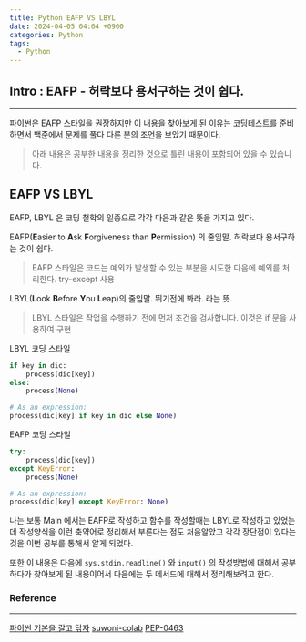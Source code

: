 ```yaml
---
title: Python EAFP VS LBYL
date: 2024-04-05 04:04 +0900
categories: Python
tags:
  - Python
---
```


## Intro : EAFP - 허락보다 용서구하는 것이 쉽다.
---
파이썬은 EAFP 스타일을 권장하지만 이 내용을 찾아보게 된 이유는 코딩테스트를 준비하면서 백준에서 문제를 풀다 다른 분의 조언을 보았기 때문이다.
> 아래 내용은 공부한 내용을 정리한 것으로 틀린 내용이 포함되어 있을 수 있습니다.  

## EAFP VS LBYL 

EAFP, LBYL 은 코딩 철학의 일종으로 각각 다음과 같은 뜻을 가지고 있다.

EAFP(**E**asier to **A**sk **F**orgiveness than **P**ermission) 의 줄임말. 허락보다 용서구하는 것이 쉽다.
> EAFP 스타일은 코드는 예외가 발생할 수 있는 부분을 시도한 다음에 예외를 처리한다. try-except 사용

LBYL(**L**ook **B**efore **Y**ou **L**eap)의 줄임말. 뛰기전에 봐라. 라는 뜻.
>LBYL 스타일은 작업을 수행하기 전에 먼저 조건을 검사합니다. 이것은 if 문을 사용하여 구현

LBYL 코딩 스타일
```python
if key in dic:
    process(dic[key])
else:
    process(None)

# As an expression:
process(dic[key] if key in dic else None)
```

EAFP 코딩 스타일
```python
try:
    process(dic[key])
except KeyError:
    process(None)

# As an expression:
process(dic[key] except KeyError: None)
```

나는 보통 Main 에서는 EAFP로 작성하고 함수를 작성할때는 LBYL로 작성하고 있었는데 작성양식을 이런 축약어로 정리해서 부른다는 점도 처음알았고 각각 장단점이 있다는 것을 이번 공부를 통해서 알게 되었다.

또한 이 내용은 다음에 `sys.stdin.readline()` 와 `input()` 의 작성방법에 대해서 공부하다가 찾아보게 된 내용이어서 다음에는 두 메서드에 대해서 정리해보려고 한다.
### Reference
---
[파이썬 기본을 갈고 닦자](https://wikidocs.net/16062)
[suwoni-colab](https://suwoni-codelab.com/python%20기본/2018/03/06/Python-Basic-EAFP/)
[PEP-0463](https://www.python.org/dev/peps/pep-0463/)

